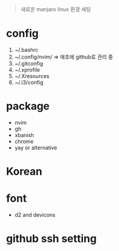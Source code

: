 > 새로운 manjaro linux 환경 세팅

# config

1. ~/.bashrc
2. ~/.config/nvim/
   => 애초에 github로 관리 중
3. ~/.gitconfig
4. ~/.xprofile
5. ~/.Xresources
6. ~/.i3/config

# package

- nvim
- gh
- xbanish
- chrome
- yay or alternative

# Korean

# font

- d2 and devicons

# github ssh setting

